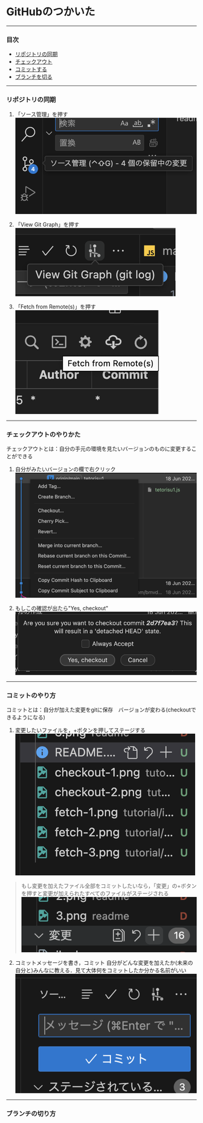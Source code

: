 # GitHubのつかいた

---
### 目次
- [リポジトリの同期](#リポジトリの同期)
- [チェックアウト](#チェックアウトのやりかた)
- [コミットする](#コミットのやり方)
- [ブランチを切る](#ブランチの切り方)
---

### リポジトリの同期
1. 「ソース管理」を押す
![1](./images/fetch-1.png)

2. 「View Git Graph」を押す
![2](./images/fetch-2.png)

3. 「Fetch from Remote(s)」を押す
![3](./images/fetch-3.png)

---

### チェックアウトのやりかた
チェックアウトとは：自分の手元の環境を見たいバージョンのものに変更することができる
1. 自分がみたいバージョンの欄で右クリック
![1](./images/checkout-1.png)

2. もしこの確認が出たら"Yes, checkout"
![2](./images/checkout-2.png)

---

### コミットのやり方
コミットとは：自分が加えた変更をgitに保存　バージョンが変わる(checkoutできるようになる)

1. 変更したいファイルを，+ボタンを押してステージする
![1](./images/commit-1.png)

> もし変更を加えたファイル全部をコミットしたいなら，「変更」の+ボタンを押すと変更が加えられたすべてのファイルがステージされる
> ![2](./images/commit-2.png)

2. コミットメッセージを書き，コミット
自分がどんな変更を加えたか(未来の自分と)みんなに教える．見て大体何をコミットしたか分かる名前がいい
![3](./images/commit-3.png)

---

### ブランチの切り方